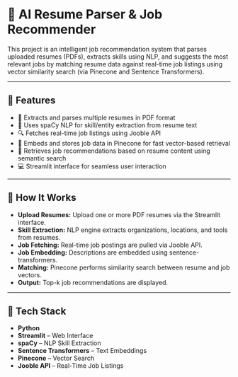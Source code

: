 # 🧠 AI Resume Parser & Job Recommender

This project is an intelligent job recommendation system that parses uploaded resumes (PDFs), extracts skills using NLP, and suggests the most relevant jobs by matching resume data against real-time job listings using vector similarity search (via Pinecone and Sentence Transformers).

---

## 🚀 Features

- 📄 Extracts and parses multiple resumes in PDF format
- 🧠 Uses spaCy NLP for skill/entity extraction from resume text
- 🔍 Fetches real-time job listings using Jooble API
- 🔗 Embeds and stores job data in Pinecone for fast vector-based retrieval
- 🤖 Retrieves job recommendations based on resume content using semantic search
- 💻 Streamlit interface for seamless user interaction

---

## 🧪 How It Works

- **Upload Resumes:** Upload one or more PDF resumes via the Streamlit interface.
- **Skill Extraction:** NLP engine extracts organizations, locations, and tools from resumes.
- **Job Fetching:** Real-time job postings are pulled via Jooble API.
- **Job Embedding:** Descriptions are embedded using sentence-transformers.
- **Matching:** Pinecone performs similarity search between resume and job vectors.
- **Output:** Top-k job recommendations are displayed.

---

## 📌 Tech Stack

- **Python**
- **Streamlit** – Web Interface  
- **spaCy** – NLP Skill Extraction  
- **Sentence Transformers** – Text Embeddings  
- **Pinecone** – Vector Search  
- **Jooble API** – Real-Time Job Listings
